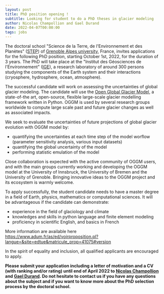 ```yaml
---
layout: post
title: PhD position opening ! 
subtitle: Looking for student to do a PhD theses in glacier modeling
author: Nicolas Champollion and Gael Durand
date: 2022-04-07T00:00:00
tags: jobs
---
```


The doctoral school "Science de la Terre, de l'Environnement et des Planètes" ([STEP](https://edstep.univ-grenoble-alpes.fr/francais/)) of [Grenoble Alpes university](https://www.univ-grenoble-alpes.fr/), France, invites applications for the following PhD position, starting October 1st, 2022, for the duration of 3 years. The PhD will take place at the "Institut des Géosciences de l'Environnement" ([IGE](https://www.ige-grenoble.fr/)), a research laboratory of around 300 persons studying the components of the Earth system and their interactions (cryosphere, hydrosphere, ocean, atmosphere).

The successful candidate will work on assessing the uncertainties of
global glacier modeling. The candidate will use the [Open Global Glacier Model](http://oggm.org), a state-of-the art, open-source, 
flexible large-scale glacier modelling framework written in Python. OGGM is used by 
several research groups worldwide to compute large scale past and future glacier 
changes as well as associated impacts.

We seek to evaluate the uncertainties of future projections of global glacier evolution with OGGM model by:
- quantifying the uncertainties at each time step of the model worflow (parameter sensitivity analysis, various input datasets)
- quantifying the global uncertainty of the model
- performing statistic emulation of the model

Close collaboration is expected with the active community of OGGM users, and with the 
main groups currently working and developing the OGGM model at the University of Innsbruck, the University of Bremen and the University of Grenoble.
Bringing innovative ideas to the OGGM project and its ecosystem is warmly welcome.

To apply successfully, the student candidate needs to have a master degree in a field of Earth, physics, mathematics or computational sciences.
It will be advantageous if the candidate can demonstrate:
- experience in the field of glaciology and climate
- knowledges and skills in python language and finite element modeling
- proficiency in scientific English, and basics in French

More information are available here https://www.adum.fr/as/ed/voirproposition.pl?langue=&site=edtue&matricule_prop=41075#version

In the spirit of equality and inclusion, all qualified applicants are encouraged to apply.

**Please submit your application including a letter of motivation and a CV (with ranking and/or rating)
until end of April 2022 to [Nicolas Champollion](mailto:nicolas.champollion@univ-grenoble-alpes.fr) and [Gael Durand](mailto:gael.durand@univ-grenoble-alpes.fr).
Do not hesitate to contact us if you have any questions about the subject and if you want to know more about the PhD selection process by the doctoral school.**
